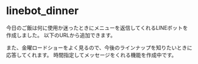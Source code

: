 # linebot_dinner

今日のご飯は何に使用か迷ったときにメニューを返信してくれるLINEボットを作成しました。
以下のURLから追加できます。


また、金曜ロードショーをよく見るので、今後のラインナップを知りたいときに応答してくれます。
時間指定してメッセージをくれる機能を作成中です。

